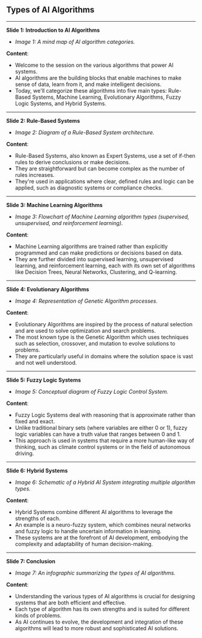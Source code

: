 ## Types of AI Algorithms

---

**Slide 1: Introduction to AI Algorithms**

- _Image 1: A mind map of AI algorithm categories._

**Content**:

- Welcome to the session on the various algorithms that power AI systems.
- AI algorithms are the building blocks that enable machines to make sense of data, learn from it, and make intelligent decisions.
- Today, we'll categorize these algorithms into five main types: Rule-Based Systems, Machine Learning, Evolutionary Algorithms, Fuzzy Logic Systems, and Hybrid Systems.

---

**Slide 2: Rule-Based Systems**

- _Image 2: Diagram of a Rule-Based System architecture._

**Content**:

- Rule-Based Systems, also known as Expert Systems, use a set of if-then rules to derive conclusions or make decisions.
- They are straightforward but can become complex as the number of rules increases.
- They're used in applications where clear, defined rules and logic can be applied, such as diagnostic systems or compliance checks.

---

**Slide 3: Machine Learning Algorithms**

- _Image 3: Flowchart of Machine Learning algorithm types (supervised, unsupervised, and reinforcement learning)._

**Content**:

- Machine Learning algorithms are trained rather than explicitly programmed and can make predictions or decisions based on data.
- They are further divided into supervised learning, unsupervised learning, and reinforcement learning, each with its own set of algorithms like Decision Trees, Neural Networks, Clustering, and Q-learning.

---

**Slide 4: Evolutionary Algorithms**

- _Image 4: Representation of Genetic Algorithm processes._

**Content**:

- Evolutionary Algorithms are inspired by the process of natural selection and are used to solve optimization and search problems.
- The most known type is the Genetic Algorithm which uses techniques such as selection, crossover, and mutation to evolve solutions to problems.
- They are particularly useful in domains where the solution space is vast and not well understood.

---

**Slide 5: Fuzzy Logic Systems**

- _Image 5: Conceptual diagram of Fuzzy Logic Control System._

**Content**:

- Fuzzy Logic Systems deal with reasoning that is approximate rather than fixed and exact.
- Unlike traditional binary sets (where variables are either 0 or 1), fuzzy logic variables can have a truth value that ranges between 0 and 1.
- This approach is used in systems that require a more human-like way of thinking, such as climate control systems or in the field of autonomous driving.

---

**Slide 6: Hybrid Systems**

- _Image 6: Schematic of a Hybrid AI System integrating multiple algorithm types._

**Content**:

- Hybrid Systems combine different AI algorithms to leverage the strengths of each.
- An example is a neuro-fuzzy system, which combines neural networks and fuzzy logic to handle uncertain information in learning.
- These systems are at the forefront of AI development, embodying the complexity and adaptability of human decision-making.

---

**Slide 7: Conclusion**

- _Image 7: An infographic summarizing the types of AI algorithms._

**Content**:

- Understanding the various types of AI algorithms is crucial for designing systems that are both efficient and effective.
- Each type of algorithm has its own strengths and is suited for different kinds of problems.
- As AI continues to evolve, the development and integration of these algorithms will lead to more robust and sophisticated AI solutions.
